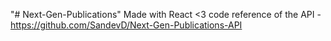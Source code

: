 "# Next-Gen-Publications" 
Made with React <3
code reference of the API - https://github.com/SandevD/Next-Gen-Publications-API
